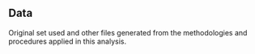 ## Data

Original set used and other files generated from the methodologies and procedures applied in this analysis.

